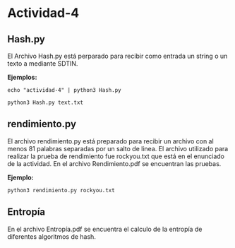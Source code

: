 # Actividad-4

## Hash.py

El Archivo Hash.py está perparado para recibir como entrada un string o un texto a mediante SDTIN.

**Ejemplos:**

``echo "actividad-4" | python3 Hash.py``

``python3 Hash.py text.txt``

## rendimiento.py

El archivo rendimiento.py está preparado para recibir un archivo con al menos 81 palabras separadas por un salto de linea. El archivo utilizado para realizar la prueba de rendimiento fue rockyou.txt que está en el enunciado de la actividad. En el archivo Rendimiento.pdf se encuentran las pruebas.

**Ejemplo:**

``python3 rendimiento.py rockyou.txt``

## Entropía

En el archivo Entropía.pdf se encuentra el calculo de la entropía de diferentes algoritmos de hash.
